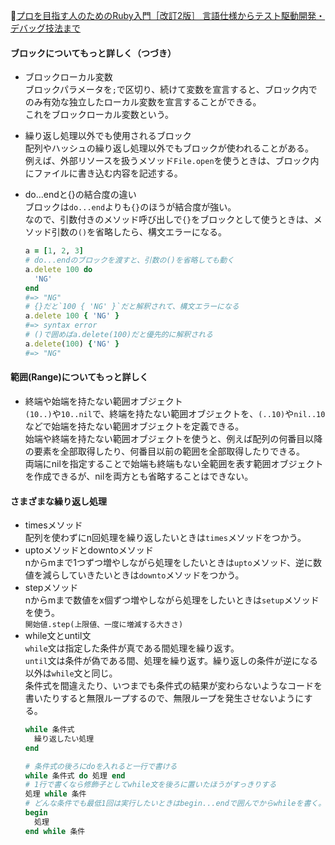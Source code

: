
📖[プロを目指す人のためのRuby入門［改訂2版］ 言語仕様からテスト駆動開発・デバッグ技法まで](https://gihyo.jp/book/2021/978-4-297-12437-3)

#### ブロックについてもっと詳しく（つづき）

- ブロックローカル変数  
  ブロックパラメータを`;`で区切り、続けて変数を宣言すると、ブロック内でのみ有効な独立したローカル変数を宣言することができる。  
  これをブロックローカル変数という。

- 繰り返し処理以外でも使用されるブロック  
  配列やハッシュの繰り返し処理以外でもブロックが使われることがある。  
  例えば、外部リソースを扱うメソッド`File.open`を使うときは、ブロック内にファイルに書き込む内容を記述する。

- do...endと{}の結合度の違い  
  ブロックは`do...end`よりも`{}`のほうが結合度が強い。  
  なので、引数付きのメソッド呼び出しで`{}`をブロックとして使うときは、メソッド引数の`()`を省略したら、構文エラーになる。
  ```ruby
  a = [1, 2, 3]
  # do...endのブロックを渡すと、引数の()を省略しても動く
  a.delete 100 do
    'NG'
  end
  #=> "NG"
  # {}だと`100 { 'NG' }`だと解釈されて、構文エラーになる
  a.delete 100 { 'NG' }
  #=> syntax error
  # ()で囲めばa.delete(100)だと優先的に解釈される
  a.delete(100) {'NG' }
  #=> "NG"
  ```

#### 範囲(Range)についてもっと詳しく

- 終端や始端を持たない範囲オブジェクト  
  `(10..)`や`10..nil`で、終端を持たない範囲オブジェクトを、`(..10)`や`nil..10`などで始端を持たない範囲オブジェクトを定義できる。  
  始端や終端を持たない範囲オブジェクトを使うと、例えば配列の何番目以降の要素を全部取得したり、何番目以前の範囲を全部取得したりできる。  
  両端にnilを指定することで始端も終端もない全範囲を表す範囲オブジェクトを作成できるが、nilを両方とも省略することはできない。

#### さまざまな繰り返し処理

- timesメソッド  
  配列を使わずにn回処理を繰り返したいときは`times`メソッドをつかう。  
- uptoメソッドとdowntoメソッド  
  nからmまで1つずつ増やしながら処理をしたいときは`upto`メソッド、逆に数値を減らしていきたいときは`downto`メソッドをつかう。
- stepメソッド  
  nからmまで数値をx個ずつ増やしながら処理をしたいときは`setup`メソッドを使う。  
  `開始値.step(上限値、一度に増減する大きさ)`
- while文とuntil文  
  `while`文は指定した条件が真である間処理を繰り返す。  
  `until`文は条件が偽である間、処理を繰り返す。繰り返しの条件が逆になる以外は`while`文と同じ。  
  条件式を間違えたり、いつまでも条件式の結果が変わらないようなコードを書いたりすると無限ループするので、無限ループを発生させないようにする。
  ```ruby
  while 条件式
    繰り返したい処理
  end

  # 条件式の後ろにdoを入れると一行で書ける
  while 条件式 do 処理 end
  # 1行で書くなら修飾子としてwhile文を後ろに置いたほうがすっきりする
  処理 while 条件
  # どんな条件でも最低1回は実行したいときはbegin...endで囲んでからwhileを書く。
  begin
    処理
  end while 条件
  ```
